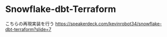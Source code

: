 # Snowflake-dbt-Terraform
こちらの再現実装を行う
https://speakerdeck.com/kevinrobot34/snowflake-dbt-terraform?slide=7
